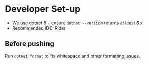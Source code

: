 # Developer Set-up

* We use [dotnet 6](https://dotnet.microsoft.com/download/dotnet/6.0) - ensure `dotnet --version` returns at least 6.x
* Recommended IDE: Rider

## Before pushing

Run `dotnet format` to fix whitespace and other formatting issues.